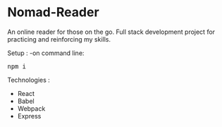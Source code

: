 # Nomad-Reader
An online reader for those on the go. Full stack development project for practicing and reinforcing my skills.

Setup :
  -on command line: 

<pre>npm i</pre>

Technologies :
- React
- Babel
- Webpack
- Express
